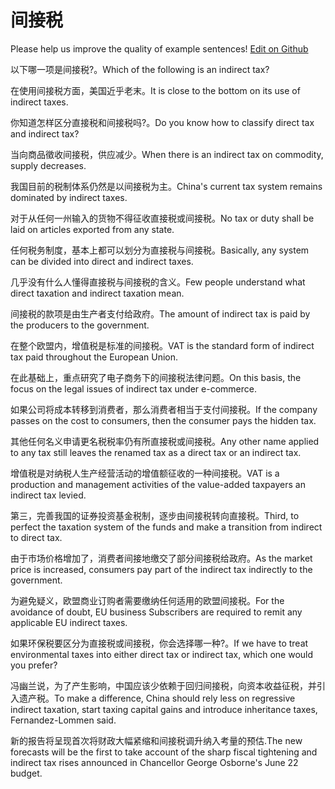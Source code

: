 # 间接税

Please help us improve the quality of example sentences! [Edit on Github](https://github.com/jiyushe/jiyu-example-sentence-source/blob/main/chinese/jianjieshui.md)

<p><span class="chinese">以下哪一项是间接税?。</span><span class="english">Which of the following is an indirect tax?</span></p>

<p><span class="chinese">在使用间接税方面，美国近乎老末。</span><span class="english">It is close to the bottom on its use of indirect taxes.</span></p>

<p><span class="chinese">你知道怎样区分直接税和间接税吗?。</span><span class="english">Do you know how to classify direct tax and indirect tax?</span></p>

<p><span class="chinese">当向商品徵收间接税，供应减少。</span><span class="english">When there is an indirect tax on commodity, supply decreases.</span></p>

<p><span class="chinese">我国目前的税制体系仍然是以间接税为主。</span><span class="english">China's current tax system remains dominated by indirect taxes.</span></p>

<p><span class="chinese">对于从任何一州输入的货物不得征收直接税或间接税。</span><span class="english">No tax or duty shall be laid on articles exported from any state.</span></p>

<p><span class="chinese">任何税务制度，基本上都可以划分为直接税与间接税。</span><span class="english">Basically, any system can be divided into direct and indirect taxes.</span></p>

<p><span class="chinese">几乎没有什么人懂得直接税与间接税的含义。</span><span class="english">Few people understand what direct taxation and indirect taxation mean.</span></p>

<p><span class="chinese">间接税的款项是由生产者支付给政府。</span><span class="english">The amount of indirect tax is paid by the producers to the government.</span></p>

<p><span class="chinese">在整个欧盟内，增值税是标准的间接税。</span><span class="english">VAT is the standard form of indirect tax paid throughout the European Union.</span></p>

<p><span class="chinese">在此基础上，重点研究了电子商务下的间接税法律问题。</span><span class="english">On this basis, the focus on the legal issues of indirect tax under e-commerce.</span></p>

<p><span class="chinese">如果公司将成本转移到消费者，那么消费者相当于支付间接税。</span><span class="english">If the company passes on the cost to consumers, then the consumer pays the hidden tax.</span></p>

<p><span class="chinese">其他任何名义申请更名税税率仍有所直接税或间接税。</span><span class="english">Any other name applied to any tax still leaves the renamed tax as a direct tax or an indirect tax.</span></p>

<p><span class="chinese">增值税是对纳税人生产经营活动的增值额征收的一种间接税。</span><span class="english">VAT is a production and management activities of the value-added taxpayers an indirect tax levied.</span></p>

<p><span class="chinese">第三，完善我国的证券投资基金税制，逐步由间接税转向直接税。</span><span class="english">Third, to perfect the taxation system of the funds and make a transition from indirect to direct tax.</span></p>

<p><span class="chinese">由于市场价格增加了，消费者间接地缴交了部分间接税给政府。</span><span class="english">As the market price is increased, consumers pay part of the indirect tax indirectly to the government.</span></p>

<p><span class="chinese">为避免疑义，欧盟商业订购者需要缴纳任何适用的欧盟间接税。</span><span class="english">For the avoidance of doubt, EU business Subscribers are required to remit any applicable EU indirect taxes.</span></p>

<p><span class="chinese">如果环保税要区分为直接税或间接税，你会选择哪一种?。</span><span class="english">If we have to treat environmental taxes into either direct tax or indirect tax, which one would you prefer?</span></p>

<p><span class="chinese">冯幽兰说，为了产生影响，中国应该少依赖于回归间接税，向资本收益征税，并引入遗产税。</span><span class="english">To make a difference, China should rely less on regressive indirect taxation, start taxing capital gains and introduce inheritance taxes, Fernandez-Lommen said.</span></p>

<p><span class="chinese">新的报告将呈现首次将财政大幅紧缩和间接税调升纳入考量的预估.</span><span class="english">The new forecasts will be the first to take account of the sharp fiscal tightening and indirect tax rises announced in Chancellor George Osborne's June 22 budget.</span></p>

